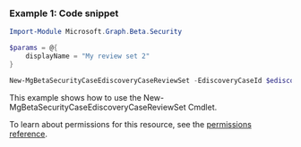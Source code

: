 ### Example 1: Code snippet

```powershellImport-Module Microsoft.Graph.Beta.Security

$params = @{
	displayName = "My review set 2"
}

New-MgBetaSecurityCaseEdiscoveryCaseReviewSet -EdiscoveryCaseId $ediscoveryCaseId -BodyParameter $params
```
This example shows how to use the New-MgBetaSecurityCaseEdiscoveryCaseReviewSet Cmdlet.
To learn about permissions for this resource, see the [permissions reference](/graph/permissions-reference).

